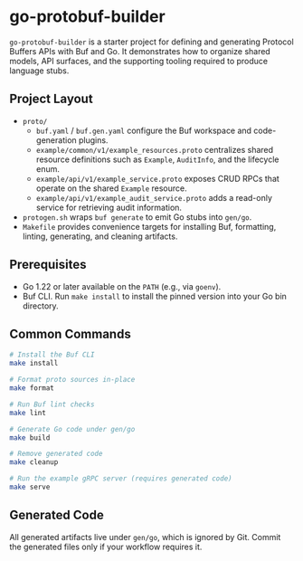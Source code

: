 # go-protobuf-builder

`go-protobuf-builder` is a starter project for defining and generating Protocol Buffers APIs with Buf and Go. It demonstrates how to organize shared models, API surfaces, and the supporting tooling required to produce language stubs.

## Project Layout

- `proto/`
  - `buf.yaml` / `buf.gen.yaml` configure the Buf workspace and code-generation plugins.
  - `example/common/v1/example_resources.proto` centralizes shared resource definitions such as `Example`, `AuditInfo`, and the lifecycle enum.
  - `example/api/v1/example_service.proto` exposes CRUD RPCs that operate on the shared `Example` resource.
  - `example/api/v1/example_audit_service.proto` adds a read-only service for retrieving audit information.
- `protogen.sh` wraps `buf generate` to emit Go stubs into `gen/go`.
- `Makefile` provides convenience targets for installing Buf, formatting, linting, generating, and cleaning artifacts.

## Prerequisites

- Go 1.22 or later available on the `PATH` (e.g., via `goenv`).
- Buf CLI. Run `make install` to install the pinned version into your Go bin directory.

## Common Commands

```bash
# Install the Buf CLI
make install

# Format proto sources in-place
make format

# Run Buf lint checks
make lint

# Generate Go code under gen/go
make build

# Remove generated code
make cleanup

# Run the example gRPC server (requires generated code)
make serve
```

## Generated Code

All generated artifacts live under `gen/go`, which is ignored by Git. Commit the generated files only if your workflow requires it.
